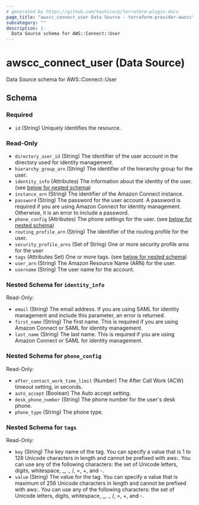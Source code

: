 ```yaml
---
# generated by https://github.com/hashicorp/terraform-plugin-docs
page_title: "awscc_connect_user Data Source - terraform-provider-awscc"
subcategory: ""
description: |-
  Data Source schema for AWS::Connect::User
---
```


# awscc_connect_user (Data Source)

Data Source schema for AWS::Connect::User



<!-- schema generated by tfplugindocs -->
## Schema

### Required

- `id` (String) Uniquely identifies the resource.

### Read-Only

- `directory_user_id` (String) The identifier of the user account in the directory used for identity management.
- `hierarchy_group_arn` (String) The identifier of the hierarchy group for the user.
- `identity_info` (Attributes) The information about the identity of the user. (see [below for nested schema](#nestedatt--identity_info))
- `instance_arn` (String) The identifier of the Amazon Connect instance.
- `password` (String) The password for the user account. A password is required if you are using Amazon Connect for identity management. Otherwise, it is an error to include a password.
- `phone_config` (Attributes) The phone settings for the user. (see [below for nested schema](#nestedatt--phone_config))
- `routing_profile_arn` (String) The identifier of the routing profile for the user.
- `security_profile_arns` (Set of String) One or more security profile arns for the user
- `tags` (Attributes Set) One or more tags. (see [below for nested schema](#nestedatt--tags))
- `user_arn` (String) The Amazon Resource Name (ARN) for the user.
- `username` (String) The user name for the account.

<a id="nestedatt--identity_info"></a>
### Nested Schema for `identity_info`

Read-Only:

- `email` (String) The email address. If you are using SAML for identity management and include this parameter, an error is returned.
- `first_name` (String) The first name. This is required if you are using Amazon Connect or SAML for identity management.
- `last_name` (String) The last name. This is required if you are using Amazon Connect or SAML for identity management.


<a id="nestedatt--phone_config"></a>
### Nested Schema for `phone_config`

Read-Only:

- `after_contact_work_time_limit` (Number) The After Call Work (ACW) timeout setting, in seconds.
- `auto_accept` (Boolean) The Auto accept setting.
- `desk_phone_number` (String) The phone number for the user's desk phone.
- `phone_type` (String) The phone type.


<a id="nestedatt--tags"></a>
### Nested Schema for `tags`

Read-Only:

- `key` (String) The key name of the tag. You can specify a value that is 1 to 128 Unicode characters in length and cannot be prefixed with aws:. You can use any of the following characters: the set of Unicode letters, digits, whitespace, _, ., /, =, +, and -.
- `value` (String) The value for the tag. You can specify a value that is maximum of 256 Unicode characters in length and cannot be prefixed with aws:. You can use any of the following characters: the set of Unicode letters, digits, whitespace, _, ., /, =, +, and -.


